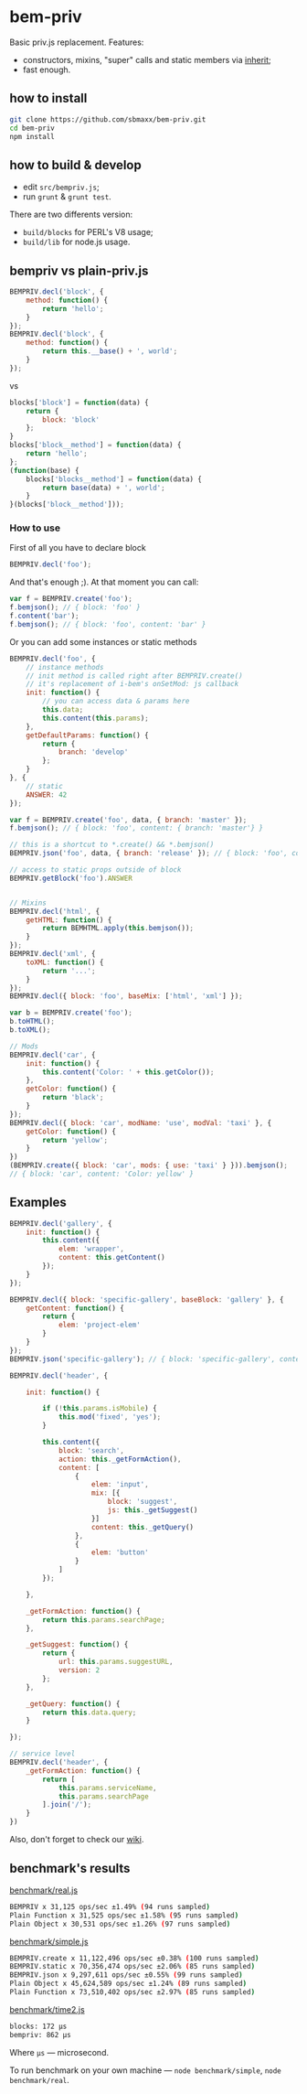 bem-priv
========
Basic priv.js replacement. Features:
* constructors, mixins, "super" calls and static members via [inherit](https://github.com/dfilatov/inherit);
* fast enough.

## how to install

```bash
git clone https://github.com/sbmaxx/bem-priv.git
cd bem-priv
npm install
```

## how to build & develop
* edit `src/bempriv.js`;
* run `grunt` & `grunt test`.

There are two differents version:
* `build/blocks` for PERL's V8 usage;
* `build/lib` for node.js usage.

## bempriv vs plain-priv.js

```js
BEMPRIV.decl('block', {
    method: function() {
        return 'hello';
    }
});
BEMPRIV.decl('block', {
    method: function() {
        return this.__base() + ', world';
    }
});
```

vs

```js
blocks['block'] = function(data) {
    return {
        block: 'block'
    };
}
blocks['block__method'] = function(data) {
    return 'hello';
};
(function(base) {
    blocks['blocks__method'] = function(data) {
        return base(data) + ', world';
    }
}(blocks['block__method']));
```

### How to use

First of all you have to declare block
```js
BEMPRIV.decl('foo');
```
And that's enough ;). At that moment you can call:
```js
var f = BEMPRIV.create('foo');
f.bemjson(); // { block: 'foo' }
f.content('bar');
f.bemjson(); // { block: 'foo', content: 'bar' }
```

Or you can add some instances or static methods

```js
BEMPRIV.decl('foo', {
    // instance methods
    // init method is called right after BEMPRIV.create()
    // it's replacement of i-bem's onSetMod: js callback
    init: function() {
        // you can access data & params here
        this.data;
        this.content(this.params);
    },
    getDefaultParams: function() {
        return {
            branch: 'develop'
        };
    }
}, {
    // static
    ANSWER: 42
});

var f = BEMPRIV.create('foo', data, { branch: 'master' });
f.bemjson(); // { block: 'foo', content: { branch: 'master'} }

// this is a shortcut to *.create() && *.bemjson()
BEMPRIV.json('foo', data, { branch: 'release' }); // { block: 'foo', content: { branch: 'release' } }

// access to static props outside of block
BEMPRIV.getBlock('foo').ANSWER


// Mixins
BEMPRIV.decl('html', {
    getHTML: function() {
        return BEMHTML.apply(this.bemjson());
    }
});
BEMPRIV.decl('xml', {
    toXML: function() {
        return '...';
    }
});
BEMPRIV.decl({ block: 'foo', baseMix: ['html', 'xml'] });

var b = BEMPRIV.create('foo');
b.toHTML();
b.toXML();

// Mods
BEMPRIV.decl('car', {
    init: function() {
        this.content('Color: ' + this.getColor());
    },
    getColor: function() {
        return 'black';
    }
});
BEMPRIV.decl({ block: 'car', modName: 'use', modVal: 'taxi' }, {
    getColor: function() {
        return 'yellow';
    }
})
(BEMPRIV.create({ block: 'car', mods: { use: 'taxi' } })).bemjson();
// { block: 'car', content: 'Color: yellow' }
```


## Examples
```js
BEMPRIV.decl('gallery', {
    init: function() {
        this.content({
            elem: 'wrapper',
            content: this.getContent()
        });
    }
});

BEMPRIV.decl({ block: 'specific-gallery', baseBlock: 'gallery' }, {
    getContent: function() {
        return {
            elem: 'project-elem'
        }
    }
});
BEMPRIV.json('specific-gallery'); // { block: 'specific-gallery', content: { elem: 'wrapper', content: { elem: 'project-elem' } } }

BEMPRIV.decl('header', {

    init: function() {

        if (!this.params.isMobile) {
            this.mod('fixed', 'yes');
        }

        this.content({
            block: 'search',
            action: this._getFormAction(),
            content: [
                {
                    elem: 'input',
                    mix: [{
                        block: 'suggest',
                        js: this._getSuggest()
                    }]
                    content: this._getQuery()
                },
                {
                    elem: 'button'
                }
            ]
        });

    },

    _getFormAction: function() {
        return this.params.searchPage;
    },

    _getSuggest: function() {
        return {
            url: this.params.suggestURL,
            version: 2
        };
    },

    _getQuery: function() {
        return this.data.query;
    }

});

// service level
BEMPRIV.decl('header', {
    _getFormAction: function() {
        return [
            this.params.serviceName,
            this.params.searchPage
        ].join('/');
    }
})
```

Also, don't forget to check our [wiki](https://github.com/sbmaxx/bempriv/wiki).

## benchmark's results

[benchmark/real.js](benchmark/real.js)
```bash
BEMPRIV x 31,125 ops/sec ±1.49% (94 runs sampled)
Plain Function x 31,525 ops/sec ±1.58% (95 runs sampled)
Plain Object x 30,531 ops/sec ±1.26% (97 runs sampled)
```
[benchmark/simple.js](benchmark/simple.js)
```bash
BEMPRIV.create x 11,122,496 ops/sec ±0.38% (100 runs sampled)
BEMPRIV.static x 70,356,474 ops/sec ±2.06% (85 runs sampled)
BEMPRIV.json x 9,297,611 ops/sec ±0.55% (99 runs sampled)
Plain Object x 45,624,589 ops/sec ±1.24% (89 runs sampled)
Plain Function x 73,510,402 ops/sec ±2.97% (85 runs sampled)
```
[benchmark/time2.js](benchmark/time2.js)
```bash
blocks: 172 µs
bempriv: 862 µs
```
Where `µs` — microsecond.

To run benchmark on your own machine — `node benchmark/simple`, `node benchmark/real`.
